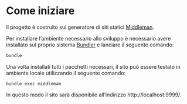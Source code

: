 # Come iniziare

Il progetto è costruito sul generatore di siti statici [Middleman](https://middlemanapp.com/).

Per installare l’ambiente necessario allo sviluppo è necessario avere installato sul proprio sistema [Bundler](https://bundler.io/) e lanciare il seguente comando:

```sh
bundle
```

Una volta installati tutti i pacchetti necessari, il sito può essere testato in ambiente locale utilizzando il seguente comando:

`bundle exec middleman`

In questo modo il sito sarà disponibile all’indirizzo http://localhost:9999/.
